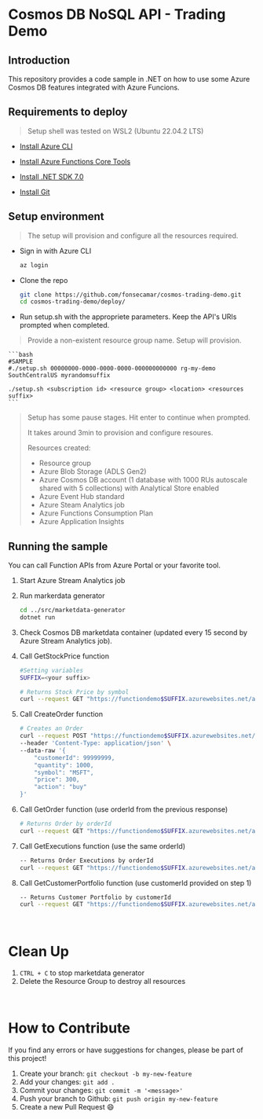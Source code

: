 # Cosmos DB NoSQL API - Trading Demo

## Introduction

This repository provides a code sample in .NET on how to use some Azure Cosmos DB features integrated with Azure Funcions.

## Requirements to deploy
> Setup shell was tested on WSL2 (Ubuntu 22.04.2 LTS)

* <a href="https://learn.microsoft.com/en-us/cli/azure/install-azure-cli-linux?pivots=apt#option-1-install-with-one-command" target="_blank">Install Azure CLI</a>

* <a href="https://learn.microsoft.com/en-us/azure/azure-functions/functions-run-local?tabs=v4%2Clinux%2Ccsharp%2Cportal%2Cbash#install-the-azure-functions-core-tools" target="_blank">Install Azure Functions Core Tools</a>

* <a href="https://learn.microsoft.com/en-us/dotnet/core/install/linux-ubuntu#install-the-sdk" target="_blank">Install .NET SDK 7.0</a>

* <a href="https://git-scm.com/download/linux" target="_blank">Install Git</a>

## Setup environment

> The setup will provision and configure all the resources required.

* Sign in with Azure CLI

    ```bash
    az login
    ```

* Clone the repo
    ```bash
    git clone https://github.com/fonsecamar/cosmos-trading-demo.git
    cd cosmos-trading-demo/deploy/
    ```

* Run setup.sh with the appropriete parameters. Keep the API's URIs prompted when completed.
> Provide a non-existent resource group name. Setup will provision.

    ```bash
    #SAMPLE
    #./setup.sh 00000000-0000-0000-0000-000000000000 rg-my-demo SouthCentralUS myrandomsuffix

    ./setup.sh <subscription id> <resource group> <location> <resources suffix>
    ```
> Setup has some pause stages. Hit enter to continue when prompted. 
> 
> It takes around 3min to provision and configure resoures.
>
> Resources created:
> - Resource group
> - Azure Blob Storage (ADLS Gen2)
> - Azure Cosmos DB account (1 database with 1000 RUs autoscale shared with 5 collections) with Analytical Store enabled
> - Azure Event Hub standard
> - Azure Steam Analytics job
> - Azure Functions Consumption Plan
> - Azure Application Insights

## Running the sample

You can call Function APIs from Azure Portal or your favorite tool.

1. Start Azure Stream Analytics job

1. Run markerdata generator

    ```bash
    cd ../src/marketdata-generator
    dotnet run
    ```

1. Check Cosmos DB marketdata container (updated every 15 second by Azure Stream Analytics job).

4. Call GetStockPrice function

    ```bash
    #Setting variables
    SUFFIX=<your suffix>

    # Returns Stock Price by symbol
    curl --request GET "https://functiondemo$SUFFIX.azurewebsites.net/api/stock/MSFT"
    ```

1. Call CreateOrder function

    ```bash
    # Creates an Order
    curl --request POST "https://functiondemo$SUFFIX.azurewebsites.net/api/orders/create" \
    --header 'Content-Type: application/json' \
    --data-raw '{
        "customerId": 99999999,
        "quantity": 1000,
        "symbol": "MSFT",
        "price": 300,
        "action": "buy"
    }'
    ```

1. Call GetOrder function (use orderId from the previous response)

    ```bash
    # Returns Order by orderId
    curl --request GET "https://functiondemo$SUFFIX.azurewebsites.net/api/orders/{orderId}"
    ```

1. Call GetExecutions function (use the same orderId)

    ```bash
    -- Returns Order Executions by orderId
    curl --request GET "https://functiondemo$SUFFIX.azurewebsites.net/api/orders/execution/{orderId}"
    ```

1. Call GetCustomerPortfolio function (use customerId provided on step 1)

    ```bash
    -- Returns Customer Portfolio by customerId
    curl --request GET "https://functiondemo$SUFFIX.azurewebsites.net/api/customerPortfolio/{customerId}"
    ```
<br/>

# Clean Up

1. `CTRL + C` to stop marketdata generator
2. Delete the Resource Group to destroy all resources

<br/>

# How to Contribute

If you find any errors or have suggestions for changes, please be part of this project!

1. Create your branch: `git checkout -b my-new-feature`
2. Add your changes: `git add .`
3. Commit your changes: `git commit -m '<message>'`
4. Push your branch to Github: `git push origin my-new-feature`
5. Create a new Pull Request 😄